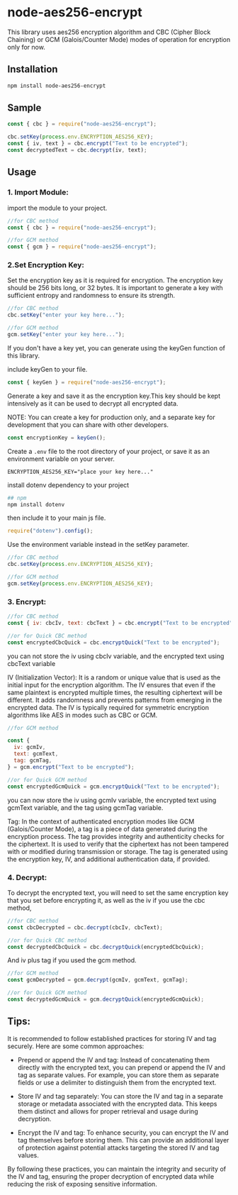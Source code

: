 # node-aes256-encrypt

This library uses aes256 encryption algorithm and CBC (Cipher Block Chaining) or GCM (Galois/Counter Mode) modes of operation for encryption only for now.

## Installation

```sh
npm install node-aes256-encrypt
```

## Sample

```js
const { cbc } = require("node-aes256-encrypt");

cbc.setKey(process.env.ENCRYPTION_AES256_KEY);
const { iv, text } = cbc.encrypt("Text to be encrypted");
const decryptedText = cbc.decrypt(iv, text);
```

## Usage

### 1. Import Module:

import the module to your project.

```js
//for CBC method
const { cbc } = require("node-aes256-encrypt");
```

```js
//for GCM method
const { gcm } = require("node-aes256-encrypt");
```

### 2.Set Encryption Key:

Set the encryption key as it is required for encryption. The encryption key should be 256 bits long, or 32 bytes. It is important to generate a key with sufficient entropy and randomness to ensure its strength.

```js
//for CBC method
cbc.setKey("enter your key here...");
```

```js
//for GCM method
gcm.setKey("enter your key here...");
```

If you don't have a key yet, you can generate using the keyGen function of this library.

include keyGen to your file.

```js
const { keyGen } = require("node-aes256-encrypt");
```

Generate a key and save it as the encryption key.This key should be kept intensively as it can be used to decrypt all encrypted data.

NOTE: You can create a key for production only, and a separate key for development that you can share with other developers.

```js
const encryptionKey = keyGen();
```

Create a `.env` file to the root directory of your project, or save it as an environment variable on your server.

```env
ENCRYPTION_AES256_KEY="place your key here..."
```

install dotenv dependency to your project

```sh
## npm
npm install dotenv
```

then include it to your main js file.

```js
require("dotenv").config();
```

Use the environment variable instead in the setKey parameter.

```js
//for CBC method
cbc.setKey(process.env.ENCRYPTION_AES256_KEY);
```

```js
//for GCM method
gcm.setKey(process.env.ENCRYPTION_AES256_KEY);
```

### 3. Encrypt:

```js
//for CBC method
const { iv: cbcIv, text: cbcText } = cbc.encrypt("Text to be encrypted");
```

```js
//or for Quick CBC method
const encryptedCbcQuick = cbc.encryptQuick("Text to be encrypted");
```

you can not store the iv using cbcIv variable, and the encrypted text using cbcText variable

IV (Initialization Vector): It is a random or unique value that is used as the initial input for the encryption algorithm. The IV ensures that even if the same plaintext is encrypted multiple times, the resulting ciphertext will be different. It adds randomness and prevents patterns from emerging in the encrypted data. The IV is typically required for symmetric encryption algorithms like AES in modes such as CBC or GCM.

```js
//for GCM method

const {
  iv: gcmIv,
  text: gcmText,
  tag: gcmTag,
} = gcm.encrypt("Text to be encrypted");
```

```js
//or for Quick GCM method
const encryptedGcmQuick = gcm.encryptQuick("Text to be encrypted");
```

you can now store the iv using gcmIv variable, the encrypted text using gcmText variable, and the tag using gcmTag variable.

Tag: In the context of authenticated encryption modes like GCM (Galois/Counter Mode), a tag is a piece of data generated during the encryption process. The tag provides integrity and authenticity checks for the ciphertext. It is used to verify that the ciphertext has not been tampered with or modified during transmission or storage. The tag is generated using the encryption key, IV, and additional authentication data, if provided.

### 4. Decrypt:

To decrypt the encrypted text, you will need to set the same encryption key that you set before encrypting it, as well as the iv if you use the cbc method,

```js
//for CBC method
const cbcDecrypted = cbc.decrypt(cbcIv, cbcText);
```

```js
//or for Quick CBC method
const decryptedCbcQuick = cbc.decryptQuick(encryptedCbcQuick);
```

And iv plus tag if you used the gcm method.

```js
//for GCM method
const gcmDecrypted = gcm.decrypt(gcmIv, gcmText, gcmTag);
```

```js
//or for Quick GCM method
const decryptedGcmQuick = gcm.decryptQuick(encryptedGcmQuick);
```

## Tips:

It is recommended to follow established practices for storing IV and tag securely. Here are some common approaches:

- Prepend or append the IV and tag: Instead of concatenating them directly with the encrypted text, you can prepend or append the IV and tag as separate values. For example, you can store them as separate fields or use a delimiter to distinguish them from the encrypted text.

- Store IV and tag separately: You can store the IV and tag in a separate storage or metadata associated with the encrypted data. This keeps them distinct and allows for proper retrieval and usage during decryption.

- Encrypt the IV and tag: To enhance security, you can encrypt the IV and tag themselves before storing them. This can provide an additional layer of protection against potential attacks targeting the stored IV and tag values.

By following these practices, you can maintain the integrity and security of the IV and tag, ensuring the proper decryption of encrypted data while reducing the risk of exposing sensitive information.
